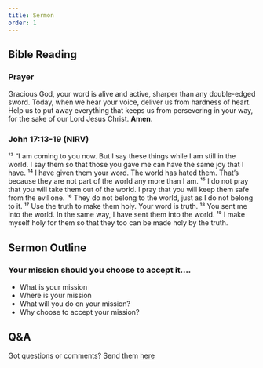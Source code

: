 ```yaml
---
title: Sermon 
order: 1
---
```


## Bible Reading

### Prayer
Gracious God, your word is alive and active, sharper than any double-edged sword. Today, when we hear your voice, deliver us from hardness of heart. Help us to put away everything that keeps us from persevering in your way, for the sake of our Lord Jesus Christ.  **Amen**. 


### John 17:13-19 (NIRV)

¹³ “I am coming to you now. But I say these things while I am still in the world. I say them so that those you gave me can have the same joy that I have. ¹⁴ I have given them your word. The world has hated them. That’s because they are not part of the world any more than I am. ¹⁵ I do not pray that you will take them out of the world. I pray that you will keep them safe from the evil one. ¹⁶ They do not belong to the world, just as I do not belong to it. ¹⁷ Use the truth to make them holy. Your word is truth. ¹⁸ You sent me into the world. In the same way, I have sent them into the world. ¹⁹ I make myself holy for them so that they too can be made holy by the truth.



## Sermon Outline
### Your mission should you choose to accept it....
- What is your mission
- Where is your mission 
- What will you do on your mission? 
- Why choose to accept your mission?  



## Q&A
Got questions or comments? Send them [here](https://tinyurl.com/SGHACQuestionsAnswers)
